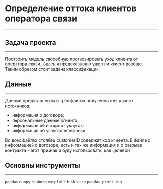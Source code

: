 # Определение оттока клиентов оператора связи
---
## Задача проекта
---
Построить модель способную прогнозировать уход клиента от оператора связи. Сдесь я предсказываю ушел ли клиент вообще.
<br>Таким обрезом стоит задача классификации.

## Данные
---
Данные представленны в трех файлах полученных из разных источников:
* информация о договоре; 
* персональные данные клиента;
* информация об интернет-услугах;
* информация об услугах телефонии.

Во всех файлах столбец customerID содержит код клиента.
В файле с информацией о договоре, есть и так же информация и о разрыве контракта - этот признак и буду использовать, как целевой.

## Основны инструменты
---
`pandas` `numpy` `seaborn` `matplotlib` `sklearn` `pandas_profiling`
